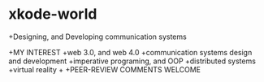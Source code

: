 # xkode-world

 +Designing, and Developing communication systems 

+MY INTEREST
+web 3.0, and web 4.0
+communication systems design and development
+imperative programing, and OOP
+distributed systems
+virtual reality
+
+PEER-REVIEW COMMENTS WELCOME
